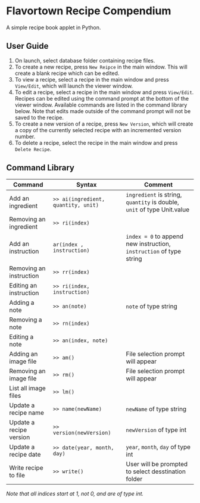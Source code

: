 # Flavortown Recipe Compendium
A simple recipe book applet in Python.

## User Guide

1. On launch, select database folder containing recipe files.
2. To create a new recipe, press `New Reipce` in the main window. This will create a blank recipe which can be edited.
3. To view a recipe, select a recipe in the main window and press `View/Edit`, which will launch the viewer window.
4. To edit a recipe, select a recipe in the main window and press `View/Edit`. Recipes can be edited using the command prompt at the bottom of the viewer window. Available commands are listed in the command library below. Note that edits made outside of the command prompt will not be saved to the recipe.
5. To create a new version of a recipe, press `New Version`, which will create a copy of the currently selected recipe with an incremented version number.
6. To delete a recipe, select the recipe in the main window and press `Delete Recipe`.

## Command Library

| Command | Syntax | Comment |
| -------- | ------- | ------- | 
| Add an ingredient  | `>> ai(ingredient, quantity, unit)` | `ingredient` is string, `quantity` is double, `unit` of type Unit.value |
| Removing an ingredient | `>> ri(index)` | |
| Add an instruction | `ar(index , instruction)` |  `index = 0` to append new instruction, `instruction` of type string |
| Removing an instruction | `>> rr(index)` | |
| Editing an instruction | `>> ri(index, instruction)` | |
| Adding a note | `>> an(note)` | `note` of type string |
| Removing a note | `>> rn(index)` | |
| Editing a note | `>> an(index, note)` | |
| Adding an image file | `>> am()` | File selection prompt will appear |
| Removing an image file | `>> rm()` | File selection prompt will appear |
| List all image files | `>> lm()` | |
| Update a recipe name | `>> name(newName)` | `newName` of type string |
| Update a recipe version | `>> version(newVersion)` | `newVersion` of type int |
| Update a recipe date | `>> date(year, month, day)` | `year`, `month`, `day` of type int |
| Write recipe to file | `>> write()` | User will be prompted to select desstination folder |

*Note that all indices start at 1, not 0, and are of type int.*
